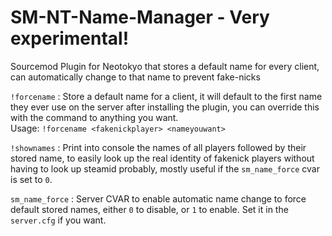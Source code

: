 # SM-NT-Name-Manager - Very experimental!
Sourcemod Plugin for Neotokyo that stores a default name for every client, can automatically change to that name to prevent fake-nicks  

`!forcename` : Store a default name for a client, it will default to the first name they ever use on the server after installing the plugin, you can override this with the command to anything you want.   
Usage: `!forcename <fakenickplayer> <nameyouwant>`  

`!shownames` : Print into console the names of all players followed by their stored name, to easily look up the real identity of fakenick players without having to look up steamid probably, mostly useful if the `sm_name_force` cvar is set to `0`.  

`sm_name_force` : Server CVAR to enable automatic name change to force default stored names, either `0` to disable, or `1` to enable. Set it in the `server.cfg` if you want.

